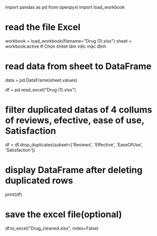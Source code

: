 import pandas as pd
from openpyxl import load_workbook

# read the file Excel
workbook = load_workbook(filename="Drug (1).xlsx")
sheet = workbook.active  # Chọn sheet làm việc mặc định

# read data from sheet to DataFrame
data = pd.DataFrame(sheet.values)

df = pd.read_excel("Drug (1).xlsx")

# filter duplicated datas of 4 collums of reviews, efective, ease of use, Satisfaction 
df = df.drop_duplicates(subset=['Reviews', 'Effective', 'EaseOfUse', 'Satisfaction'])

# display DataFrame after deleting duplicated rows
print(df)

# save the excel file(optional)
df.to_excel("Drug_cleaned.xlsx", index=False)

